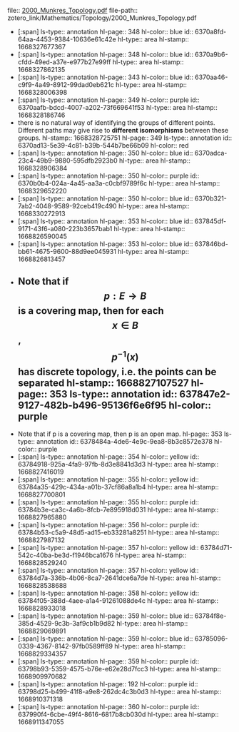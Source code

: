 file:: [2000_Munkres_Topology.pdf](zotero_link/Mathematics/Topology/2000_Munkres_Topology.pdf)
file-path:: zotero_link/Mathematics/Topology/2000_Munkres_Topology.pdf

- [:span]
  ls-type:: annotation
  hl-page:: 348
  hl-color:: blue
  id:: 6370a8fd-64aa-4453-9384-10636e61c42e
  hl-type:: area
  hl-stamp:: 1668327677367
- [:span]
  ls-type:: annotation
  hl-page:: 348
  hl-color:: blue
  id:: 6370a9b6-cfdd-49ed-a37e-e977b27e99ff
  hl-type:: area
  hl-stamp:: 1668327862135
- [:span]
  ls-type:: annotation
  hl-page:: 343
  hl-color:: blue
  id:: 6370aa46-c9f9-4a49-8912-99dad0eb621c
  hl-type:: area
  hl-stamp:: 1668328006398
- [:span]
  ls-type:: annotation
  hl-page:: 349
  hl-color:: purple
  id:: 6370aafb-bdcd-4007-a202-73f669641f53
  hl-type:: area
  hl-stamp:: 1668328186746
- there is no natural way of identifying the groups of different points. Different paths may give rise to **different isomorphisms** between these groups.
  hl-stamp:: 1668328725751
  hl-page:: 349
  ls-type:: annotation
  id:: 6370ad13-5e39-4c81-b39b-544b7be66b09
  hl-color:: red
- [:span]
  ls-type:: annotation
  hl-page:: 350
  hl-color:: blue
  id:: 6370adca-23c4-49b9-9880-595dfb2923b0
  hl-type:: area
  hl-stamp:: 1668328906384
- [:span]
  ls-type:: annotation
  hl-page:: 350
  hl-color:: purple
  id:: 6370b0b4-024a-4a45-aa3a-c0cbf9789f6c
  hl-type:: area
  hl-stamp:: 1668329652220
- [:span]
  ls-type:: annotation
  hl-page:: 350
  hl-color:: blue
  id:: 6370b321-7ab2-4048-9589-92ceb419c490
  hl-type:: area
  hl-stamp:: 1668330272913
- [:span]
  ls-type:: annotation
  hl-page:: 353
  hl-color:: blue
  id:: 637845df-9171-43f6-a080-223b3657bab1
  hl-type:: area
  hl-stamp:: 1668826590045
- [:span]
  ls-type:: annotation
  hl-page:: 353
  hl-color:: blue
  id:: 637846bd-bb61-4675-9600-88d9ee045931
  hl-type:: area
  hl-stamp:: 1668826813457
- Note that if $$p: E\to B$$ is a covering map, then for each $$x\in B$$, $$p^{-1}(x)$$ has discrete topology, i.e. the points can be separated
  hl-stamp:: 1668827107527
  hl-page:: 353
  ls-type:: annotation
  id:: 637847e2-9127-482b-b496-95136f6e6f95
  hl-color:: purple
	-
- Note that if p is a covering map, then p is an open map.
  hl-page:: 353
  ls-type:: annotation
  id:: 6378484a-4de6-4e9c-9ea8-8b3c8572e378
  hl-color:: purple
- [:span]
  ls-type:: annotation
  hl-page:: 354
  hl-color:: yellow
  id:: 63784918-925a-4fa9-97fb-8d3e8841d3d3
  hl-type:: area
  hl-stamp:: 1668827416019
- [:span]
  ls-type:: annotation
  hl-page:: 355
  hl-color:: yellow
  id:: 63784a35-429c-434a-a01b-37cf86a8a1b4
  hl-type:: area
  hl-stamp:: 1668827700801
- [:span]
  ls-type:: annotation
  hl-page:: 355
  hl-color:: purple
  id:: 63784b3e-ca3c-4a6b-8fcb-7e895918d031
  hl-type:: area
  hl-stamp:: 1668827965880
- [:span]
  ls-type:: annotation
  hl-page:: 356
  hl-color:: purple
  id:: 63784b53-c5a9-48d5-ad15-eb33281a8251
  hl-type:: area
  hl-stamp:: 1668827987132
- [:span]
  ls-type:: annotation
  hl-page:: 357
  hl-color:: yellow
  id:: 63784d71-542c-40ba-be3d-f1946bca1676
  hl-type:: area
  hl-stamp:: 1668828529240
- [:span]
  ls-type:: annotation
  hl-page:: 357
  hl-color:: yellow
  id:: 63784d7a-336b-4b06-8ca7-2641dce6a7de
  hl-type:: area
  hl-stamp:: 1668828538688
- [:span]
  ls-type:: annotation
  hl-page:: 358
  hl-color:: yellow
  id:: 63784f05-388d-4aee-a1a4-91261088de4c
  hl-type:: area
  hl-stamp:: 1668828933018
- [:span]
  ls-type:: annotation
  hl-page:: 359
  hl-color:: blue
  id:: 63784f8e-385d-4529-9c3b-3af9cb1b9d82
  hl-type:: area
  hl-stamp:: 1668829069891
- [:span]
  ls-type:: annotation
  hl-page:: 359
  hl-color:: blue
  id:: 63785096-0339-4367-8142-97fb0589ff89
  hl-type:: area
  hl-stamp:: 1668829334357
- [:span]
  ls-type:: annotation
  hl-page:: 359
  hl-color:: purple
  id:: 63798b93-5359-4575-b76e-e62e28d7fcc3
  hl-type:: area
  hl-stamp:: 1668909970682
- [:span]
  ls-type:: annotation
  hl-page:: 192
  hl-color:: purple
  id:: 63798d25-b499-41f8-a9e8-262dc4c3b0d3
  hl-type:: area
  hl-stamp:: 1668910371318
- [:span]
  ls-type:: annotation
  hl-page:: 360
  hl-color:: purple
  id:: 637990f4-6cbe-49f4-8616-6817b8cb030d
  hl-type:: area
  hl-stamp:: 1668911347055